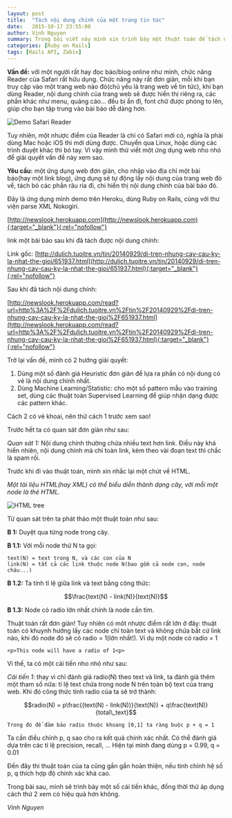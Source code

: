 ```yaml
---
layout: post
title:  "Tách nội dung chính của một trang tin tức"
date:   2015-10-17 23:55:00
author: Vinh Nguyen
summary: Trong bài viết này mình xin trình bày một thuật toán để tách nội dung chính của một trang web(tin tức).
categories: [Ruby on Rails]
tags: [Rails API, Zabix]
---
```


__Vấn đề:__ với một người rất hay đọc báo/blog online như mình, chức năng Reader của Safari rất hữu dụng.
Chức năng này rất đơn giản, mỗi khi bạn truy cập vào một trang web nào đó(chủ yếu là trang web về tin tức),
khi bạn dùng Reader, nội dung chính của trang web sẽ được hiển thị riêng ra, các phần khác như menu, quảng cáo...
đều bị ẩn đi, font chữ được phóng to lên, giúp cho bạn tập trung vào bài báo dễ dàng hơn.

![Demo Safari Reader](http://i.i.cbsi.com/cnwk.1d/i/tim//2010/06/09/SafariReaderActive.png)

Tuy nhiên, một nhược điểm của Reader là chỉ có Safari mới có, nghĩa là phải dùng Mac hoặc iOS thì mới dùng được.
Chuyển qua Linux, hoặc dùng các trình duyệt khác thì bó tay. Vì vậy mình thử viết một ứng dụng web nho nhỏ để giải quyết vấn đề này xem sao.

__Yêu cầu:__ một ứng dụng web đơn giản, cho nhập vào địa chỉ một bài báo(hay một link blog), ứng dụng sẽ tự động lấy nội dung của trang web đó về, tách bỏ các phần râu ria đi, chi hiển thị nội dung chính của bài báo đó.

Đây là ứng dụng mình demo trên Heroku, dùng Ruby on Rails, cùng với thư viện parse XML Nokogiri.

[http://newslook.herokuapp.com](http://newslook.herokuapp.com){:target="_blank"}{:rel="nofollow"}

link một bài báo sau khi đã tách được nội dung chính:

Link gốc: [http://dulich.tuoitre.vn/tin/20140929/di-tren-nhung-cay-cau-ky-la-nhat-the-gioi/651937.html](http://dulich.tuoitre.vn/tin/20140929/di-tren-nhung-cay-cau-ky-la-nhat-the-gioi/651937.html){:target="_blank"}{:rel="nofollow"}

Sau khi đã tách nội dung chính:

[http://newslook.herokuapp.com/read?url=http%3A%2F%2Fdulich.tuoitre.vn%2Ftin%2F20140929%2Fdi-tren-nhung-cay-cau-ky-la-nhat-the-gioi%2F651937.html](http://newslook.herokuapp.com/read?url=http%3A%2F%2Fdulich.tuoitre.vn%2Ftin%2F20140929%2Fdi-tren-nhung-cay-cau-ky-la-nhat-the-gioi%2F651937.html){:target="_blank"}{:rel="nofollow"}

Trở lại vấn đề, mình có 2 hướng giải quyết:

  1. Dùng một số đánh giá Heuristic đơn giản để lựa ra phần có nội dung có vẻ là nội dung chính nhất.
  2. Dùng Machine Learning/Statistic: cho một số pattern mẫu vào training set, dùng các thuật toán Supervised
  Learning để giúp nhận dạng được các pattern khác.

Cách 2 có vẻ khoai, nên thử cách 1 trước xem sao!

Trước hết ta có quan sát đơn giản như sau:

*Quan sát 1:* Nội dung chính thường chứa nhiều text hơn link.
Điều này khá hiển nhiên, nội dung chính mà chỉ toàn link, kèm theo vài đoạn text thì chắc là spam rồi.

Trước khi đi vào thuật toán, mình xin nhắc lại một chút về HTML.

*Một tài liệu HTML(hay XML) có thể biểu diễn thành dạng cây, với mỗi một node là thẻ HTML.*

![HTML tree](http://lwp.interglacial.com/figs/plwp_0901.gif)

Từ quan sát trên ta phát thảo một thuật toán như sau:

__B 1:__ Duyệt qua từng node trong cây.

__B 1.1:__ Với mỗi node thứ N ta gọi:

    text(N) = text trong N, và các con của N
    link(N) = tất cả các link thuộc node N(bao gồm cả node con, node cháu...)

__B 1.2:__ Ta tính tỉ lệ giữa link và text bằng công thức:

$$\frac{text(N) - link(N)}{text(N)}$$

__B 1.3:__ Node có radio lớn nhất chính là node cần tìm.

Thuật toán rất đơn giản! Tuy nhiên có môt nhược điểm rất lớn ở đây: thuật toán có khuynh hướng lấy các node chỉ
toàn text và không chứa bất cứ link nào, khi đó node đó sẽ có radio = 1(lớn nhất!). Ví dụ một node có radio = 1

    <p>This node will have a radio of 1<p>

Vì thế, ta có một cải tiến nho nhỏ như sau:

*Cải tiến 1*: thay vì chỉ đánh giá radio(N) theo text và link, ta đánh giá thêm một tham số nữa: tỉ lệ text chứa
trong node N trên toàn bộ text của trang web. Khi đó công thức tính radio của ta sẽ trở thành:

$$radio(N) = p\frac{(text(N) - link(N))}{text(N)} + q\frac{text(N)}{total\_text}$$

    Trong đó để đảm bảo radio thuộc khoang [0,1] ta ràng buộc p + q = 1

Ta cần điều chỉnh p, q sao cho ra kết quả chính xác nhất. Có thể đánh giá dựa trên các tỉ lệ precision, recall, ... Hiện tại mình đang dùng p = 0.99, q = 0.01

Đến đây thì thuật toán của ta cũng gần gần hoàn thiện, nếu tinh chỉnh hệ số p, q thích hợp độ chính xác khá cao.

Trong bài sau, mình sẽ trình bày một số cái tiến khác, đồng thời thử áp dụng cách thứ 2 xem có hiệu quả hơn không.

*Vinh Nguyen*
